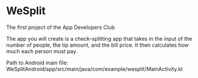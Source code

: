 # WeSplit
The first project of the App Developers Club

The app you will create is a check-splitting app that takes in the input of the number of people, the tip amount, and the bill price. It then calculates how much each person must pay.


Path to Android main file: WeSplitAndroid/app/src/main/java/com/example/wesplit/MainActivity.kt
